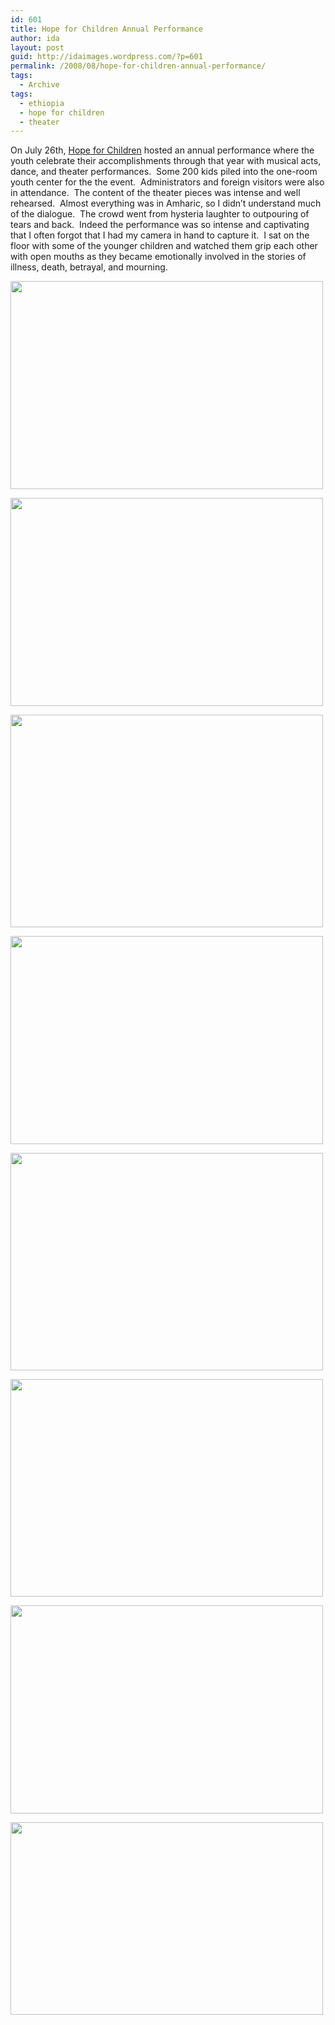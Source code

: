 ```yaml
---
id: 601
title: Hope for Children Annual Performance
author: ida
layout: post
guid: http://idaimages.wordpress.com/?p=601
permalink: /2008/08/hope-for-children-annual-performance/
tags:
  - Archive
tags:
  - ethiopia
  - hope for children
  - theater
---
```

On July 26th, [Hope for Children][1] hosted an annual performance where the youth celebrate their accomplishments through that year with musical acts, dance, and theater performances.  Some 200 kids piled into the one-room youth center for the the event.  Administrators and foreign visitors were also in attendance.  The content of the theater pieces was intense and well rehearsed.  Almost everything was in Amharic, so I didn&#8217;t understand much of the dialogue.  The crowd went from hysteria laughter to outpouring of tears and back.  Indeed the performance was so intense and captivating that I often forgot that I had my camera in hand to capture it.  I sat on the floor with some of the younger children and watched them grip each other with open mouths as they became emotionally involved in the stories of illness, death, betrayal, and mourning.

[<img class="aligncenter size-full wp-image-602" src="http://idaimages.files.wordpress.com/2008/08/08-07-26youthcenter058.jpg" alt="" width="500" height="333" />][2]

[<img class="aligncenter size-full wp-image-603" src="http://idaimages.files.wordpress.com/2008/08/08-07-26youthcenter040.jpg" alt="" width="500" height="333" />][3]

[<img class="aligncenter size-full wp-image-604" src="http://idaimages.files.wordpress.com/2008/08/08-07-26youthcenter012.jpg" alt="" width="500" height="340" />][4]

[<img class="aligncenter size-full wp-image-605" src="http://idaimages.files.wordpress.com/2008/08/08-07-26youthcenter014.jpg" alt="" width="500" height="333" />][5]

[<img class="aligncenter size-full wp-image-606" src="http://idaimages.files.wordpress.com/2008/08/08-07-26youthcenter033.jpg" alt="" width="500" height="348" />][6]

[<img class="aligncenter size-full wp-image-607" src="http://idaimages.files.wordpress.com/2008/08/08-07-26youthcenter042.jpg" alt="" width="500" height="348" />][7]

[<img class="aligncenter size-full wp-image-609" src="http://idaimages.files.wordpress.com/2008/08/08-07-26youthcenter044.jpg" alt="" width="500" height="333" />][8]

[<img class="aligncenter size-full wp-image-610" src="http://idaimages.files.wordpress.com/2008/08/08-07-26youthcenter072.jpg" alt="" width="500" height="308" />][9]

 [1]: http://www.hfc-ethiopia.org/hfc/
 [2]: http://idaimages.files.wordpress.com/2008/08/08-07-26youthcenter058.jpg
 [3]: http://idaimages.files.wordpress.com/2008/08/08-07-26youthcenter040.jpg
 [4]: http://idaimages.files.wordpress.com/2008/08/08-07-26youthcenter012.jpg
 [5]: http://idaimages.files.wordpress.com/2008/08/08-07-26youthcenter014.jpg
 [6]: http://idaimages.files.wordpress.com/2008/08/08-07-26youthcenter033.jpg
 [7]: http://idaimages.files.wordpress.com/2008/08/08-07-26youthcenter042.jpg
 [8]: http://idaimages.files.wordpress.com/2008/08/08-07-26youthcenter044.jpg
 [9]: http://idaimages.files.wordpress.com/2008/08/08-07-26youthcenter072.jpg